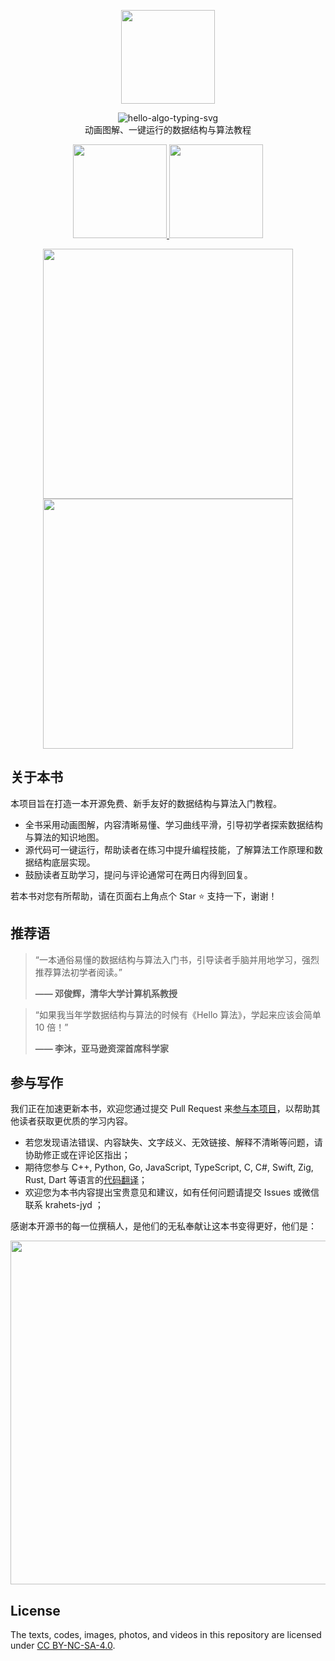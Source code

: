 <p align="center">
  <a href="https://www.hello-algo.com/">
    <img src="https://www.hello-algo.com/index.assets/conceptual_rendering.png" width="150">
  </a>
</p>

<p align="center">
  <img src="https://readme-typing-svg.demolab.com?font=Fira+Code&weight=500&duration=3500&pause=2000&color=21C8B8&center=true&vCenter=true&width=200&lines=Hello%2C+%E7%AE%97%E6%B3%95+!" alt="hello-algo-typing-svg" />
  </br>
  动画图解、一键运行的数据结构与算法教程
</p>

<p align="center">
  <a href="https://www.hello-algo.com/">
    <img src="https://www.hello-algo.com/index.assets/btn_read_online_dark.png" width="150">
  </a>
  <a href="https://github.com/krahets/hello-algo/releases">
    <img src="https://www.hello-algo.com/index.assets/btn_download_pdf_dark.png" width="150">
  </a>
</p>

<p align="center">
  <img src="https://www.hello-algo.com/index.assets/animation.gif" width="400">
  <img src="https://www.hello-algo.com/index.assets/running_code.gif" width="400">
</p>

## 关于本书

本项目旨在打造一本开源免费、新手友好的数据结构与算法入门教程。

- 全书采用动画图解，内容清晰易懂、学习曲线平滑，引导初学者探索数据结构与算法的知识地图。
- 源代码可一键运行，帮助读者在练习中提升编程技能，了解算法工作原理和数据结构底层实现。
- 鼓励读者互助学习，提问与评论通常可在两日内得到回复。

若本书对您有所帮助，请在页面右上角点个 Star :star: 支持一下，谢谢！

## 推荐语

> “一本通俗易懂的数据结构与算法入门书，引导读者手脑并用地学习，强烈推荐算法初学者阅读。”
>
> **—— 邓俊辉，清华大学计算机系教授**

> “如果我当年学数据结构与算法的时候有《Hello 算法》，学起来应该会简单 10 倍！”
>
> **—— 李沐，亚马逊资深首席科学家**

## 参与写作

我们正在加速更新本书，欢迎您通过提交 Pull Request 来[参与本项目](https://www.hello-algo.com/chapter_appendix/contribution/)，以帮助其他读者获取更优质的学习内容。

- 若您发现语法错误、内容缺失、文字歧义、无效链接、解释不清晰等问题，请协助修正或在评论区指出；
- 期待您参与 C++, Python, Go, JavaScript, TypeScript, C, C#, Swift, Zig, Rust, Dart 等语言的[代码翻译](https://github.com/krahets/hello-algo/issues/15)；
- 欢迎您为本书内容提出宝贵意见和建议，如有任何问题请提交 Issues 或微信联系 krahets-jyd ；

感谢本开源书的每一位撰稿人，是他们的无私奉献让这本书变得更好，他们是：

<p align="left">
    <a href="https://github.com/krahets/hello-algo/graphs/contributors">
        <img width="550" src="https://contrib.rocks/image?repo=krahets/hello-algo" />
    </a>
</p>

## License

The texts, codes, images, photos, and videos in this repository are licensed under [CC BY-NC-SA-4.0](https://creativecommons.org/licenses/by-nc-sa/4.0/).
